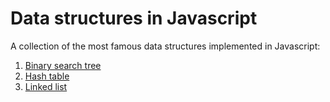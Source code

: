 # Data structures in Javascript

A collection of the most famous data structures implemented in Javascript:

1. [Binary search tree](data-structures/binary-search-tree)
2. [Hash table](data-structures/hash-table)
3. [Linked list](data-structures/linked-list)
